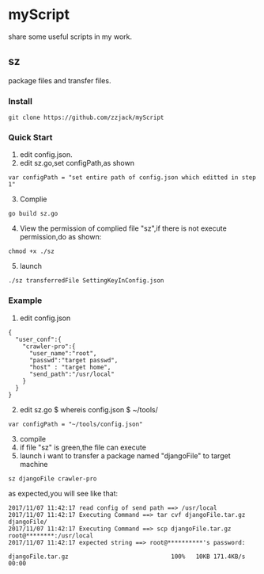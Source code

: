 # myScript
share some useful scripts in my work.
## sz
package files and transfer files.
### Install
```
git clone https://github.com/zzjack/myScript
``` 
### Quick Start
1. edit config.json.
2. edit sz.go,set configPath,as shown
```
var configPath = "set entire path of config.json which editted in step 1"
```
3. Complie
```
go build sz.go
``` 
4. View the permission of complied file "sz",if there is not execute permission,do as shown:
```
chmod +x ./sz
```
5. launch
```
./sz transferredFile SettingKeyInConfig.json
```
### Example
1. edit config.json
```
{
  "user_conf":{
    "crawler-pro":{
      "user_name":"root",
      "passwd":"target passwd",
      "host" : "target home",
      "send_path":"/usr/local"
    }
  }
}

```
2. edit sz.go
$ whereis config.json
$ ~/tools/
```
var configPath = "~/tools/config.json"
```
3. compile
4. if file "sz" is green,the file can execute
5. launch
i want to transfer a package named "djangoFile" to target machine
```
sz djangoFile crawler-pro
```
as expected,you will see like that:
```
2017/11/07 11:42:17 read config of send path ==> /usr/local
2017/11/07 11:42:17 Executing Command ==> tar cvf djangoFile.tar.gz djangoFile/
2017/11/07 11:42:17 Executing Command ==> scp djangoFile.tar.gz root@********:/usr/local
2017/11/07 11:42:17 expected string ==> root@**********'s password:
 
djangoFile.tar.gz                             100%   10KB 171.4KB/s   00:00
```


